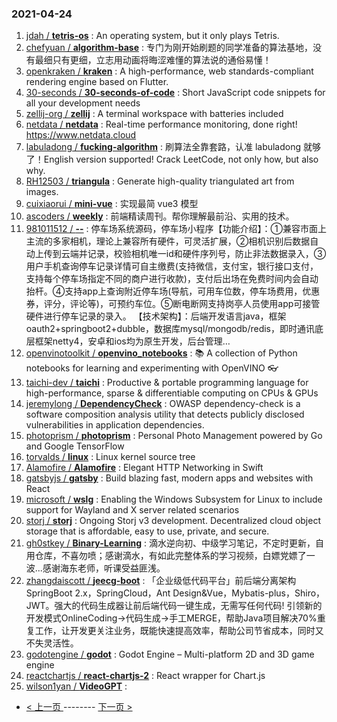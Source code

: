 ### 2021-04-24 
1. [
        jdah /
**tetris-os**](https://github.com/jdah/tetris-os) : An operating system, but it only plays Tetris.
1. [
        chefyuan /
**algorithm-base**](https://github.com/chefyuan/algorithm-base) : 专门为刚开始刷题的同学准备的算法基地，没有最细只有更细，立志用动画将晦涩难懂的算法说的通俗易懂！
1. [
        openkraken /
**kraken**](https://github.com/openkraken/kraken) : A high-performance, web standards-compliant rendering engine based on Flutter.
1. [
        30-seconds /
**30-seconds-of-code**](https://github.com/30-seconds/30-seconds-of-code) : Short JavaScript code snippets for all your development needs
1. [
        zellij-org /
**zellij**](https://github.com/zellij-org/zellij) : A terminal workspace with batteries included
1. [
        netdata /
**netdata**](https://github.com/netdata/netdata) : Real-time performance monitoring, done right! https://www.netdata.cloud
1. [
        labuladong /
**fucking-algorithm**](https://github.com/labuladong/fucking-algorithm) : 刷算法全靠套路，认准 labuladong 就够了！English version supported! Crack LeetCode, not only how, but also why.
1. [
        RH12503 /
**triangula**](https://github.com/RH12503/triangula) : Generate high-quality triangulated art from images.
1. [
        cuixiaorui /
**mini-vue**](https://github.com/cuixiaorui/mini-vue) : 实现最简 vue3 模型
1. [
        ascoders /
**weekly**](https://github.com/ascoders/weekly) : 前端精读周刊。帮你理解最前沿、实用的技术。
1. [
        981011512 /
**--**](https://github.com/981011512/--) : 停车场系统源码，停车场小程序【功能介绍】：①兼容市面上主流的多家相机，理论上兼容所有硬件，可灵活扩展，②相机识别后数据自动上传到云端并记录，校验相机唯一id和硬件序列号，防止非法数据录入，③用户手机查询停车记录详情可自主缴费(支持微信，支付宝，银行接口支付，支持每个停车场指定不同的商户进行收款)，支付后出场在免费时间内会自动抬杆。④支持app上查询附近停车场(导航，可用车位数，停车场费用，优惠券，评分，评论等)，可预约车位。⑤断电断网支持岗亭人员使用app可接管硬件进行停车记录的录入。 【技术架构】：后端开发语言java，框架oauth2+springboot2+dubble，数据库mysql/mongodb/redis，即时通讯底层框架netty4，安卓和ios均为原生开发，后台管理…
1. [
        openvinotoolkit /
**openvino_notebooks**](https://github.com/openvinotoolkit/openvino_notebooks) : 📚 A collection of Python notebooks for learning and experimenting with OpenVINO 👓
1. [
        taichi-dev /
**taichi**](https://github.com/taichi-dev/taichi) : Productive & portable programming language for high-performance, sparse & differentiable computing on CPUs & GPUs
1. [
        jeremylong /
**DependencyCheck**](https://github.com/jeremylong/DependencyCheck) : OWASP dependency-check is a software composition analysis utility that detects publicly disclosed vulnerabilities in application dependencies.
1. [
        photoprism /
**photoprism**](https://github.com/photoprism/photoprism) : Personal Photo Management powered by Go and Google TensorFlow
1. [
        torvalds /
**linux**](https://github.com/torvalds/linux) : Linux kernel source tree
1. [
        Alamofire /
**Alamofire**](https://github.com/Alamofire/Alamofire) : Elegant HTTP Networking in Swift
1. [
        gatsbyjs /
**gatsby**](https://github.com/gatsbyjs/gatsby) : Build blazing fast, modern apps and websites with React
1. [
        microsoft /
**wslg**](https://github.com/microsoft/wslg) : Enabling the Windows Subsystem for Linux to include support for Wayland and X server related scenarios
1. [
        storj /
**storj**](https://github.com/storj/storj) : Ongoing Storj v3 development. Decentralized cloud object storage that is affordable, easy to use, private, and secure.
1. [
        gh0stkey /
**Binary-Learning**](https://github.com/gh0stkey/Binary-Learning) : 滴水逆向初、中级学习笔记，不定时更新，自用仓库，不喜勿喷；感谢滴水，有如此完整体系的学习视频，白嫖党嫖了一波...感谢海东老师，听课受益匪浅。
1. [
        zhangdaiscott /
**jeecg-boot**](https://github.com/zhangdaiscott/jeecg-boot) : 「企业级低代码平台」前后端分离架构SpringBoot 2.x，SpringCloud，Ant Design&Vue，Mybatis-plus，Shiro，JWT。强大的代码生成器让前后端代码一键生成，无需写任何代码! 引领新的开发模式OnlineCoding->代码生成->手工MERGE，帮助Java项目解决70%重复工作，让开发更关注业务，既能快速提高效率，帮助公司节省成本，同时又不失灵活性。
1. [
        godotengine /
**godot**](https://github.com/godotengine/godot) : Godot Engine – Multi-platform 2D and 3D game engine
1. [
        reactchartjs /
**react-chartjs-2**](https://github.com/reactchartjs/react-chartjs-2) : React wrapper for Chart.js
1. [
        wilson1yan /
**VideoGPT**](https://github.com/wilson1yan/VideoGPT) :  

- [ < 上一页 ](https://github.com/able8/github-trending-daily-record/blob/master/2021-04-23.md) -------- [ 下一页 > ](https://github.com/able8/github-trending-daily-record/blob/master/2021-04-25.md)